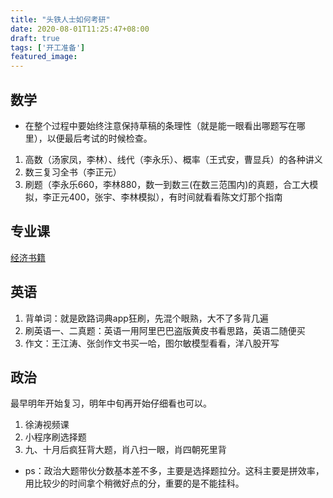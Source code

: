 ```yaml
---
title: "头铁人士如何考研"
date: 2020-08-01T11:25:47+08:00
draft: true
tags: ['开工准备']
featured_image:
---
```

## 数学
- 在整个过程中要始终注意保持草稿的条理性（就是能一眼看出哪题写在哪里），以便最后考试的时候检查。
1. 高数（汤家凤，李林）、线代（李永乐）、概率（王式安，曹显兵）的各种讲义
2. 数三复习全书（李正元）
3. 刷题（李永乐660，李林880，数一到数三(在数三范围内)的真题，合工大模拟，李正元400，张宇、李林模拟），有时间就看看陈文灯那个指南
## 专业课
[经济书籍](https://yogcat.github.io/books/econ/)
## 英语
1. 背单词：就是欧路词典app狂刷，先混个眼熟，大不了多背几遍
2. 刷英语一、二真题：英语一用阿里巴巴盗版黄皮书看思路，英语二随便买
3. 作文：王江涛、张剑作文书买一哈，图尔敏模型看看，洋八股开写
## 政治
最早明年开始复习，明年中旬再开始仔细看也可以。
1. 徐涛视频课
2. 小程序刷选择题
3. 九、十月后疯狂背大题，肖八扫一眼，肖四朝死里背
- ps：政治大题带伙分数基本差不多，主要是选择题拉分。这科主要是拼效率，用比较少的时间拿个稍微好点的分，重要的是不能挂科。